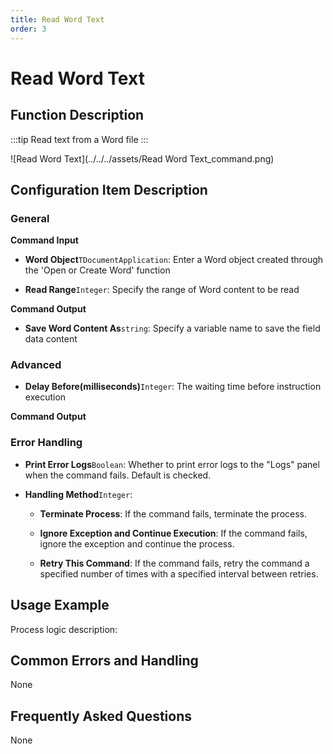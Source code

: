 ```yaml
---
title: Read Word Text
order: 3
---
```


# Read Word Text

## Function Description

:::tip 
Read text from a Word file
:::

![Read Word Text](../../../assets/Read Word Text_command.png)

## Configuration Item Description

### General

**Command Input**

- **Word Object**`TDocumentApplication`: Enter a Word object created through the 'Open or Create Word' function

- **Read Range**`Integer`: Specify the range of Word content to be read


**Command Output**

- **Save Word Content As**`string`: Specify a variable name to save the field data content

### Advanced

- **Delay Before(milliseconds)**`Integer`: The waiting time before instruction execution


**Command Output**

### Error Handling

- **Print Error Logs**`Boolean`: Whether to print error logs to the "Logs" panel when the command fails. Default is checked. 

- **Handling Method**`Integer`:

    - **Terminate Process**: If the command fails, terminate the process.

    - **Ignore Exception and Continue Execution**: If the command fails, ignore the exception and continue the process.

    - **Retry This Command**: If the command fails, retry the command a specified number of times with a specified interval between retries.

## Usage Example

Process logic description:

## Common Errors and Handling

None

## Frequently Asked Questions

None

